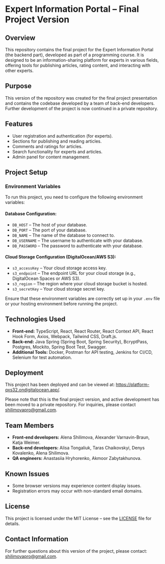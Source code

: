 # Expert Information Portal – Final Project Version

## Overview
This repository contains the final project for the Expert Information Portal (the backend part), developed as part of a programming course. It is designed to be an information-sharing platform for experts in various fields, offering tools for publishing articles, rating content, and interacting with other experts.

## Purpose
This version of the repository was created for the final project presentation and contains the codebase developed by a team of back-end developers. Further development of the project is now continued in a private repository.

## Features
- User registration and authentication (for experts).
- Sections for publishing and reading articles.
- Comments and ratings for articles.
- Search functionality for experts and articles.
- Admin panel for content management.

## Project Setup

### Environment Variables
To run this project, you need to configure the following environment variables:

#### Database Configuration:
- `DB_HOST` – The host of your database.
- `DB_PORT` – The port of your database.
- `DB_NAME` – The name of the database to connect to.
- `DB_USERNAME` – The username to authenticate with your database.
- `DB_PASSWORD` – The password to authenticate with your database.

#### Cloud Storage Configuration (DigitalOcean/AWS S3):
- `s3_accessKey` – Your cloud storage access key.
- `s3_endpoint` – The endpoint URL for your cloud storage (e.g., DigitalOcean Spaces or AWS S3).
- `s3_region` – The region where your cloud storage bucket is hosted.
- `s3_secretKey` – Your cloud storage secret key.

Ensure that these environment variables are correctly set up in your `.env` file or your hosting environment before running the project.

## Technologies Used
- **Front-end:** TypeScript, React, React Router, React Context API, React Hook Form, Axios, Webpack, Tailwind CSS, Draft.js.
- **Back-end:** Java Spring (Spring Boot, Spring Security), BcryptPass, Postgres, Mockito, Spring Boot Test, Swagger.
- **Additional Tools:** Docker, Postman for API testing, Jenkins for CI/CD, Selenium for test automation.

## Deployment
This project has been deployed and can be viewed at: https://platform-qxs32.ondigitalocean.app/.

Please note that this is the final project version, and active development has been moved to a private repository. For inquiries, please contact shilimovapro@gmail.com.

## Team Members
- **Front-end developers:** Alena Shilimova, Alexander Varnavin-Braun, Katja Weimer.
- **Back-end developers:** Alisa Tongaliuk, Taras Chaikovskyi, Denys Kovalenko, Alena Shilimova.
- **QA engineers:** Anastasiia Hryhorenko, Akmoor Zabytakhunova.

## Known Issues
- Some browser versions may experience content display issues.
- Registration errors may occur with non-standard email domains.

## License
This project is licensed under the MIT License – see the [LICENSE](./LICENSE.md) file for details.

## Contact Information
For further questions about this version of the project, please contact: shilimovapro@gmail.com.
